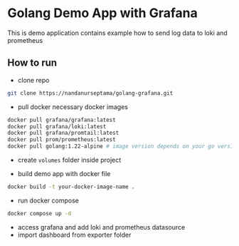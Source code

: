 # Golang Demo App with Grafana

This is demo application contains example how to send log data to loki and prometheus

## How to run

- clone repo

```bash
git clone https://nandanurseptama/golang-grafana.git
```

- pull docker necessary docker images

```bash
docker pull grafana/grafana:latest
docker pull grafana/loki:latest
docker pull grafana/promtail:latest
docker pull prom/prometheus:latest
docker pull golang:1.22-alpine # image version depends on your go version
```

- create `volumes` folder inside project

- build demo app with docker file

```bash
docker build -t your-docker-image-name .
```

- run docker compose
```bash
docker compose up -d
```

- access grafana and add loki and prometheus datasource
- import dashboard from exporter folder